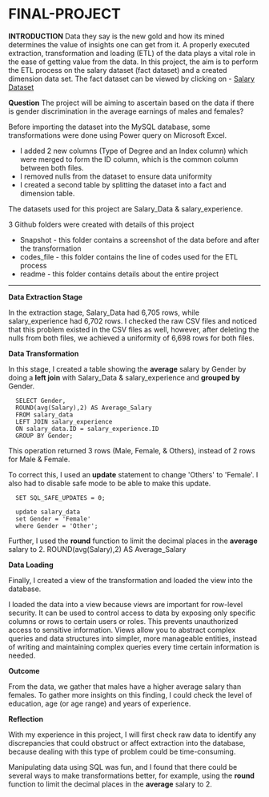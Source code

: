 # FINAL-PROJECT

**INTRODUCTION**
Data they say is the new gold and how its mined determines the value of insights one can get from it. A properly executed extraction, transformation and loading (ETL) of the data plays a vital role in the ease of getting value from the data.
In this project, the aim is to perform the ETL process on the salary dataset (fact dataset) and a created dimension data set. The fact dataset can be viewed by clicking on - [Salary Dataset](https://www.kaggle.com/datasets/mohithsairamreddy/salary-data)

**Question**
The project will be aiming to ascertain based on the data if there is gender discrimination in the average earnings of males and females?

Before importing the dataset into the MySQL database, some transformations were done using Power query on Microsoft Excel.

- I added 2 new columns (Type of Degree and an Index column) which were merged to form the ID column, which is the common column between both files.
- I removed nulls from the dataset to ensure data uniformity
- I created a second table by splitting the dataset into a fact and dimension table.

The datasets used for this project are Salary_Data & salary_experience.

3 Github folders were created with details of this project

- Snapshot -  this folder contains a screenshot of the data before and after the transformation
- codes_file - this folder contains the line of codes used for the ETL process
- readme - this folder contains details about the entire project

******************************************************************************************************************************************
**Data Extraction Stage**

In the extraction stage, Salary_Data had 6,705 rows, while salary_experience had 6,702 rows. I checked the raw CSV files and noticed that this problem existed in the CSV files as well, however, after deleting the nulls from both files, we achieved a uniformity of 6,698 rows for both files.


**Data Transformation**

In this stage,  I created a table showing the **average** salary by Gender by doing a **left join** with Salary_Data & salary_experience and **grouped by** Gender. 

      SELECT Gender,
      ROUND(avg(Salary),2) AS Average_Salary
      FROM salary_data
      LEFT JOIN salary_experience
      ON salary_data.ID = salary_experience.ID
      GROUP BY Gender;

This operation returned 3 rows (Male, Female, & Others), instead of 2 rows for Male & Female. 

To correct this, I used an **update** statement to change 'Others' to 'Female'. I also had to disable safe mode to be able to make this update.

      SET SQL_SAFE_UPDATES = 0;

      update salary_data
      set Gender = 'Female'
      where Gender = 'Other';

Further, I used the **round** function to limit the decimal places in the **average** salary to 2.
        ROUND(avg(Salary),2) AS Average_Salary


**Data Loading**

Finally, I created a view of the transformation and loaded the view into the database.

I loaded the data into a view because views are important for row-level security. It can be used to control access to data by exposing only specific columns or rows to certain users or roles. This prevents unauthorized access to sensitive information. Views allow you to abstract complex queries and data structures into simpler, more manageable entities, instead of writing and maintaining complex queries every time certain information is needed.

**Outcome**

From the data, we gather that males have a higher average salary than females. To gather more insights on this finding, I could check the level of education, age (or age range) and years of experience.

**Reflection**

With my experience in this project, I will first check raw data to identify any discrepancies that could obstruct or affect extraction into the database, because dealing with this type of problem could be time-consuming.

Manipulating data using SQL was fun, and I found that there could be several ways to make transformations better, for example, using the **round** function to limit the decimal places in the **average** salary to 2.

